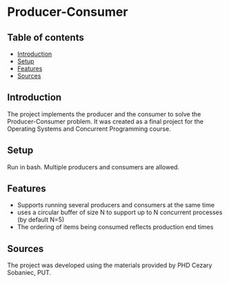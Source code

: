 # Producer-Consumer 

## Table of contents
* [Introduction](#introduction)
* [Setup](#setup)
* [Features](#features)
* [Sources](#sources)

## Introduction
The project implements the producer and the consumer to solve the Producer-Consumer problem. It was created as a final project for the Operating Systems and Concurrent Programming course. 

## Setup
Run in bash. Multiple producers and consumers are allowed.

## Features

* Supports running several producers and consumers at the same time
* uses a circular buffer of size N to support up to N concurrent processes (by default N=5)
* The ordering of items being consumed reflects production end times

## Sources
The project was developed using the materials provided by PHD Cezary Sobaniec, PUT. 
